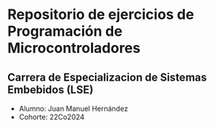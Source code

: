 # Repositorio de ejercicios de Programación de Microcontroladores
## Carrera de Especializacion de Sistemas Embebidos (LSE)

- Alumno: Juan Manuel Hernández
- Cohorte: 22Co2024
